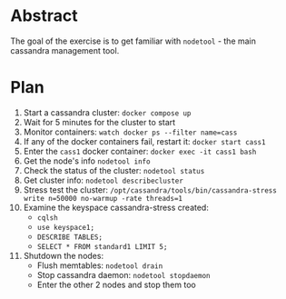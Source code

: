 # Abstract

The goal of the exercise is to get familiar with `nodetool` - the main cassandra management tool.

# Plan

1. Start a cassandra cluster: `docker compose up`
1. Wait for 5 minutes for the cluster to start
1. Monitor containers: `watch docker ps --filter name=cass`
1. If any of the docker containers fail, restart it: `docker start cass1`
1. Enter the `cass1` docker container: `docker exec -it cass1 bash`
1. Get the node's info `nodetool info`
1. Check the status of the cluster: `nodetool status`
1. Get cluster info: `nodetool describecluster`
1. Stress test the cluster: `/opt/cassandra/tools/bin/cassandra-stress write n=50000 no-warmup -rate threads=1`
1. Examine the keyspace cassandra-stress created:
    - `cqlsh`
    - `use keyspace1;`
    - `DESCRIBE TABLES;`
    - `SELECT * FROM standard1 LIMIT 5;`
1. Shutdown the nodes:
    - Flush memtables: `nodetool drain`
    - Stop cassandra daemon: `nodetool stopdaemon`
    - Enter the other 2 nodes and stop them too
